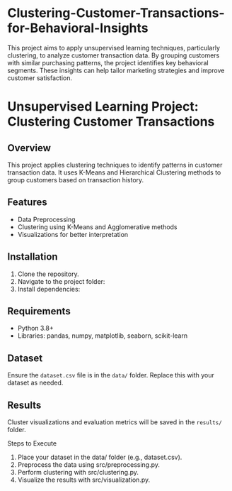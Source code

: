 # Clustering-Customer-Transactions-for-Behavioral-Insights
This project aims to apply unsupervised learning techniques, particularly clustering, to analyze customer transaction data. By grouping customers with similar purchasing patterns, the project identifies key behavioral segments. These insights can help tailor marketing strategies and improve customer satisfaction.

# Unsupervised Learning Project: Clustering Customer Transactions

## Overview
This project applies clustering techniques to identify patterns in customer transaction data. It uses K-Means and Hierarchical Clustering methods to group customers based on transaction history.

## Features
- Data Preprocessing
- Clustering using K-Means and Agglomerative methods
- Visualizations for better interpretation

## Installation
1. Clone the repository.
2. Navigate to the project folder:
3. Install dependencies:


## Requirements
- Python 3.8+
- Libraries: pandas, numpy, matplotlib, seaborn, scikit-learn

## Dataset
Ensure the `dataset.csv` file is in the `data/` folder. Replace this with your dataset as needed.

## Results
Cluster visualizations and evaluation metrics will be saved in the `results/` folder.


Steps to Execute
1.  Place your dataset in the data/ folder (e.g., dataset.csv).
2.  Preprocess the data using src/preprocessing.py.
3.  Perform clustering with src/clustering.py.
4.  Visualize the results with src/visualization.py.

